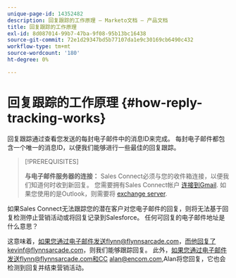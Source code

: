 ```yaml
---
unique-page-id: 14352482
description: 回复跟踪的工作原理 — Marketo文档 — 产品文档
title: 回复跟踪的工作原理
exl-id: 8d087014-99b7-47ba-9f08-95b13bc16438
source-git-commit: 72e1d29347bd5b77107da1e9c30169cb6490c432
workflow-type: tm+mt
source-wordcount: '180'
ht-degree: 0%

---
```


# 回复跟踪的工作原理 {#how-reply-tracking-works}

回复跟踪通过查看您发送的每封电子邮件中的消息ID来完成。 每封电子邮件都包含一个唯一的消息ID，以便我们能够进行一些最佳的回复跟踪。

>[!PREREQUISITES]
>
>**与电子邮件服务器的连接：** Sales Connect必须与您的收件箱连接，以便我们知道何时收到新回复。 您需要拥有Sales Connect帐户 [连接到Gmail](/help/marketo/product-docs/marketo-sales-connect/email-plugins/gmail/email-connection-for-gmail-users.md). 如果您使用的是Outlook，则需要将 [exchange server](https://toutapp.com/next#settings/exchange_settings).

如果Sales Connect无法跟踪您的潜在客户对您电子邮件的回复，则将无法基于回复检测停止营销活动或将回复记录到Salesforce。  任何可回复的电子邮件地址是什么意思？

这意味着，如果您通过电子邮件发送flynn@flynnsarcade.com，而他回复了kevinf@flynnsarcade.com，则我们能够跟踪回复。 此外，如果您通过电子邮件发送flynn@flynnsarcade.com和CC alan@encom.com,Alan将您回复，它也会检测到回复并结束营销活动。
